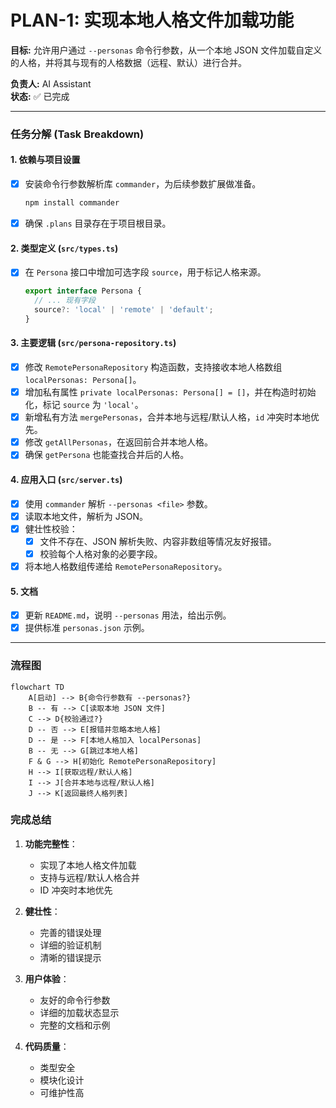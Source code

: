 # PLAN-1: 实现本地人格文件加载功能

**目标:** 允许用户通过 `--personas` 命令行参数，从一个本地 JSON 文件加载自定义的人格，并将其与现有的人格数据（远程、默认）进行合并。

**负责人:** AI Assistant  
**状态:** ✅ 已完成

---

### 任务分解 (Task Breakdown)

#### 1. 依赖与项目设置
- [x] 安装命令行参数解析库 `commander`，为后续参数扩展做准备。
  ```bash
  npm install commander
  ```
- [x] 确保 `.plans` 目录存在于项目根目录。

#### 2. 类型定义 (`src/types.ts`)
- [x] 在 `Persona` 接口中增加可选字段 `source`，用于标记人格来源。
  ```typescript
  export interface Persona {
    // ... 现有字段
    source?: 'local' | 'remote' | 'default';
  }
  ```

#### 3. 主要逻辑 (`src/persona-repository.ts`)
- [x] 修改 `RemotePersonaRepository` 构造函数，支持接收本地人格数组 `localPersonas: Persona[]`。
- [x] 增加私有属性 `private localPersonas: Persona[] = []`，并在构造时初始化，标记 `source` 为 `'local'`。
- [x] 新增私有方法 `mergePersonas`，合并本地与远程/默认人格，`id` 冲突时本地优先。
- [x] 修改 `getAllPersonas`，在返回前合并本地人格。
- [x] 确保 `getPersona` 也能查找合并后的人格。

#### 4. 应用入口 (`src/server.ts`)
- [x] 使用 `commander` 解析 `--personas <file>` 参数。
- [x] 读取本地文件，解析为 JSON。
- [x] 健壮性校验：
    - [x] 文件不存在、JSON 解析失败、内容非数组等情况友好报错。
    - [x] 校验每个人格对象的必要字段。
- [x] 将本地人格数组传递给 `RemotePersonaRepository`。

#### 5. 文档
- [x] 更新 `README.md`，说明 `--personas` 用法，给出示例。
- [x] 提供标准 `personas.json` 示例。

---

### 流程图

```mermaid
flowchart TD
    A[启动] --> B{命令行参数有 --personas?}
    B -- 有 --> C[读取本地 JSON 文件]
    C --> D{校验通过?}
    D -- 否 --> E[报错并忽略本地人格]
    D -- 是 --> F[本地人格加入 localPersonas]
    B -- 无 --> G[跳过本地人格]
    F & G --> H[初始化 RemotePersonaRepository]
    H --> I[获取远程/默认人格]
    I --> J[合并本地与远程/默认人格]
    J --> K[返回最终人格列表]
```

### 完成总结

1. **功能完整性**：
   - 实现了本地人格文件加载
   - 支持与远程/默认人格合并
   - ID 冲突时本地优先

2. **健壮性**：
   - 完善的错误处理
   - 详细的验证机制
   - 清晰的错误提示

3. **用户体验**：
   - 友好的命令行参数
   - 详细的加载状态显示
   - 完整的文档和示例

4. **代码质量**：
   - 类型安全
   - 模块化设计
   - 可维护性高
